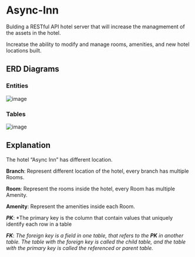 ﻿# Async-Inn

Bulding a RESTful API hotel server that will increase the managmement of the assets in the hotel.

Increatse the ability to modify and manage rooms, amenities, and new hotel locations built.

## ERD Diagrams

### Entities

![image](./images/ERD-Entities.png)


### Tables

![image](./images/ERD-Models.png)

## Explanation

The hotel “Async Inn” has different location.

**Branch**: Represent different location of the hotel, every branch has multiple Rooms.

**Room**: Represent the rooms inside the hotel, every Room has multiple Amenity.

**Amenity**: Represent the amenities inside each Room.

***PK***: *The primary key is the column that contain values that uniquely identify each row in a table

***FK***: *The foreign key is a field in one table, that refers to the ***PK*** in another table. The table with the foreign key is called the child table, and the table with the primary key is called the referenced or parent table.*